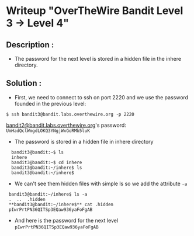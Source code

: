 # Writeup "OverTheWire Bandit Level 3 → Level 4"

## Description : 
- The password for the next level is stored in a hidden file in the inhere directory.
## Solution :
- First, we need to connect to ssh on port 2220 and we use the password founded in the previous level: 
```
$ ssh bandit3@bandit.labs.overthewire.org -p 2220
```
bandit2@bandit.labs.overthewire.org's password: `UmHadQclWmgdLOKQ3YNgjWxGoRMb5luK`

- The password is stored in a hidden file in inhere directory 
```
  bandit3@bandit:~$ ls
  inhere
  bandit3@bandit:~$ cd inhere 
  bandit3@bandit:~/inhere$ ls
  bandit3@bandit:~/inhere$ 
```
- We can't see them hidden files with simple ls so we add the attribute `-a`
```
 bandit3@bandit:~/inhere$ ls -a
 .  ..  .hidden
 **bandit3@bandit:~/inhere$** cat .hidden
 pIwrPrtPN36QITSp3EQaw936yaFoFgAB
 ```

- And here is the password for the next level `pIwrPrtPN36QITSp3EQaw936yaFoFgAB`
